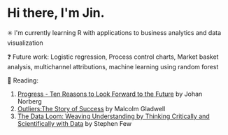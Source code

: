# Hi there, I'm Jin.

✳️ I'm currently learning R with applications to business analytics and data visualization

❓  Future work: Logistic regression, Process control charts, Market basket analysis, multichannel attributions, machine learning using random forest

📖 Reading: 
1. [Progress - Ten Reasons to Look Forward to the Future](https://www.goodreads.com/book/show/31694126-progress---ten-reasons-to-look-forward-to-the-future) by Johan Norberg 
2. [Outliers:The Story of Success](https://www.goodreads.com/book/show/3228917-outliers?ac=1&from_search=true&qid=chS0ZfulNg&rank=1) by Malcolm Gladwell
3. [The Data Loom: Weaving Understanding by Thinking Critically and Scientifically with Data](https://www.goodreads.com/book/show/44095292-the-data-loom) by Stephen Few
          


